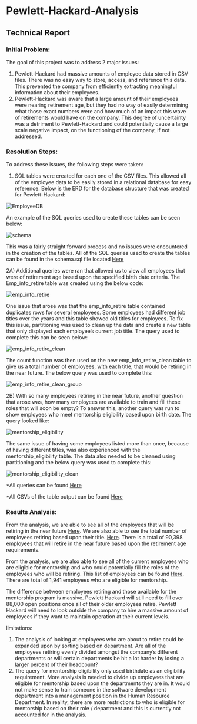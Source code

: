 # Pewlett-Hackard-Analysis

## Technical Report

### Initial Problem:
The goal of this project was to address 2 major issues:
1)	Pewlett-Hackard had massive amounts of employee data stored in CSV files. There was no easy way to store, access, and reference this data. This prevented the company from efficiently extracting meaningful information about their employees.
2)	Pewlett-Hackard was aware that a large amount of their employees were nearing retirement age, but they had no way of easily determining what those exact numbers were and how much of an impact this wave of retirements would have on the company. This degree of uncertainty was a detriment to Pewlett-Hackard and could potentially cause a large scale negative impact, on the functioning of the company, if not addressed.


### Resolution Steps:
To address these issues, the following steps were taken:
1)	SQL tables were created for each one of the CSV files. This allowed all of the employee data to be easily stored in a relational database for easy reference. Below is the ERD for the database structure that was created for Pewlett-Hackard:

![EmployeeDB](https://github.com/Waking-Dreamer/Pewlett-Hackard-Analysis/blob/master/Images/EmployeeDB.png)

An example of the SQL queries used to create these tables can be seen below:

![schema](https://github.com/Waking-Dreamer/Pewlett-Hackard-Analysis/blob/master/Images/schema.png)

This was a fairly straight forward process and no issues were encountered in the creation of the tables. All of the SQL queries used to create the tables can be found in the schema.sql file located [Here](https://github.com/Waking-Dreamer/Pewlett-Hackard-Analysis/tree/master/Queries/schema.sql)


2A) Additional queries were ran that allowed us to view all employees that were of retirement age based upon the specified birth date criteria. The Emp_info_retire table was created using the below code:

![emp_info_retire](https://github.com/Waking-Dreamer/Pewlett-Hackard-Analysis/blob/master/Images/emp_info_retire.png)

One issue that arose was that the emp_info_retire table contained duplicates rows for several employees. Some employees had different job titles over the years and this table showed old titles for employees. To fix this issue, partitioning was used to clean up the data and create a new table that only displayed each employee’s current job title. The query used to complete this can be seen below:

![emp_info_retire_clean](https://github.com/Waking-Dreamer/Pewlett-Hackard-Analysis/blob/master/Images/emp_info_retire_clean.png)

The count function was then used on the new emp_info_retire_clean table to give us a total number of employees, with each title, that would be retiring in the near future. The below query was used to complete this:

![emp_info_retire_clean_group](https://github.com/Waking-Dreamer/Pewlett-Hackard-Analysis/blob/master/Images/emp_info_retire_clean_group.png)

2B) With so many employees retiring in the near future, another question that arose was, how many employees are available to train and fill these roles that will soon be empty? To answer this, another query was run to show employees who meet mentorship eligibility based upon birth date. The query looked like:

![mentorship_eligibility](https://github.com/Waking-Dreamer/Pewlett-Hackard-Analysis/blob/master/Images/mentorship_eligibility.png)

The same issue of having some employees listed more than once, because of having different titles, was also experienced with the mentorship_eligibility table. The data also needed to be cleaned using partitioning and the below query was used to complete this:

![mentorship_eligibility_clean](https://github.com/Waking-Dreamer/Pewlett-Hackard-Analysis/blob/master/Images/mentorship_eligibility_clean.png)

*All queries can be found [Here](https://github.com/Waking-Dreamer/Pewlett-Hackard-Analysis/blob/master/Queries/challenge_queries.sql)

*All CSVs of the table output can be found [Here](https://github.com/Waking-Dreamer/Pewlett-Hackard-Analysis/blob/master/Challenge_Query_Output)


### Results Analysis:

From the analysis, we are able to see all of the employees that will be retiring in the near future [Here](https://github.com/Waking-Dreamer/Pewlett-Hackard-Analysis/tree/master/Challenge_Query_Output/emp_info_retire_clean.csv). We are also able to see the total number of employees retiring based upon their title. [Here](https://github.com/Waking-Dreamer/Pewlett-Hackard-Analysis/tree/master/Challenge_Query_Output/emp_info_retire_clean_group.csv). There is a total of 90,398 employees that will retire in the near future based upon the retirement age requirements.

From the analysis, we are also able to see all of the current employees who are eligible for mentorship and who could potentially fill the roles of the employees who will be retiring. This list of employees can be found [Here](https://github.com/Waking-Dreamer/Pewlett-Hackard-Analysis/tree/master/Challenge_Query_Output/mentorship_eligibility_clean.csv). There are total of 1,941 employees who are eligible for mentorship.

The difference between employees retiring and those available for the mentorship program is massive. Pewlett Hackard will still need to fill over 88,000 open positions once all of their older employees retire. Pewlett Hackard will need to look outside the company to hire a massive amount of employees if they want to maintain operation at their current levels.

limitations:

1)	The analysis of looking at employees who are about to retire could be expanded upon by sorting based on department. Are all of the employees retiring evenly divided amongst the company’s different departments or will certain departments be hit a lot harder by losing a larger percent of their headcount?
2)	The query for mentorship eligibility only used birthdate as an eligibility requirement. More analysis is needed to divide up employees that are eligible for mentorship based upon the departments they are in. It would not make sense to train someone in the software development department into a management position in the Human Resource Department. In reality, there are more restrictions to who is eligible for mentorship based on their role / department and this is currently not accounted for in the analysis.

